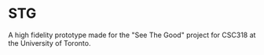 # STG
A high fidelity prototype made for the "See The Good" project for CSC318 at the University of Toronto.
